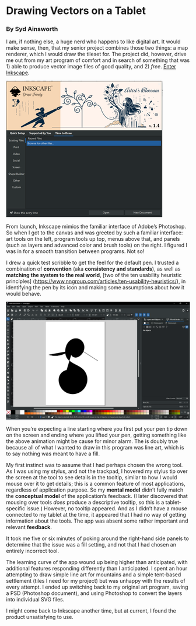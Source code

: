 # Drawing Vectors on a Tablet
### By Syd Ainsworth

I am, if nothing else, a huge nerd who happens to like digital art. It would make sense, then, that my senior project combines those two things: a map renderer, which I would draw the tileset for. The project did, however, drive me out from my art program of comfort and in search of something that was 1) able to produce vector image files of good quality, and 2) *free*. [Enter Inkscape]( https://inkscape.org/).

![app launch screen](assets/Picture1.png)

From launch, Inkscape mimics the familiar interface of Adobe’s Photoshop. So when I got to the canvas and was greeted by such a familiar interface: art tools on the left, program tools up top, menus above that, and panels (such as layers and advanced color and brush tools) on the right. I figured I was in for a smooth transition between programs. Not so!

I drew a quick test scribble to get the feel for the default pen. I trusted a combination of **convention** (aka **consistency and standards**), as well as **matching the system to the real world**, [two of the ten usability heuristic principles] (https://www.nngroup.com/articles/ten-usability-heuristics/), in identifying the pen by its icon and making some assumptions about how it would behave.

![image of an s-like shape and two lines coming off it, the left line and s with a black fill](assets/Screenshot_4.png)

When you’re expecting a line starting where you first put your pen tip down on the screen and ending where you lifted your pen, getting something like the above animation might be cause for minor alarm.  The is doubly true because all of what I wanted to draw in this program was line art, which is to say nothing was meant to have a fill.

My first instinct was to assume that I had perhaps chosen the wrong tool. As I was using my stylus, and not the trackpad, I hovered my stylus tip over the screen at the tool to see details in the tooltip, similar to how I would mouse over it to get details; this is a common feature of most applications, regardless of application purpose. So my **mental model** didn’t fully match the **conceptual model** of the application’s feedback. (I later discovered that mousing over tools *does* produce a descriptive tooltip, so this is a tablet-specific issue.) However, no tooltip appeared. And as I didn’t have a mouse connected to my tablet at the time, it appeared that I had no way of getting information about the tools. The app was absent some rather important and relevant **feedback**.

It took me five or six minutes of poking around the right-hand side panels to determine that the issue was a fill setting, and not that I had chosen an entirely incorrect tool.

The learning curve of the app wound up being higher than anticipated, with additional features responding differently than I anticipated. I spent an hour attempting to draw simple line art for mountains and a simple tent-based settlement (tiles I need for my project) but was unhappy with the results of every attempt. I ended up switching back to my original art program, saving a PSD (Photoshop document), and using Photoshop to convert the layers into individual SVG files.

I might come back to Inkscape another time, but at current, I found the product unsatisfying to use.
